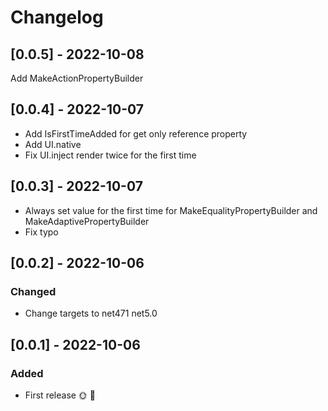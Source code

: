 # Changelog

## [0.0.5] - 2022-10-08

Add MakeActionPropertyBuilder

## [0.0.4] - 2022-10-07

- Add IsFirstTimeAdded for get only reference property
- Add UI.native
- Fix UI.inject render twice for the first time

## [0.0.3] - 2022-10-07

- Always set value for the first time for MakeEqualityPropertyBuilder and MakeAdaptivePropertyBuilder
- Fix typo

## [0.0.2] - 2022-10-06

### Changed
- Change targets to net471 net5.0

## [0.0.1] - 2022-10-06

### Added
* First release 🌞 🚀

